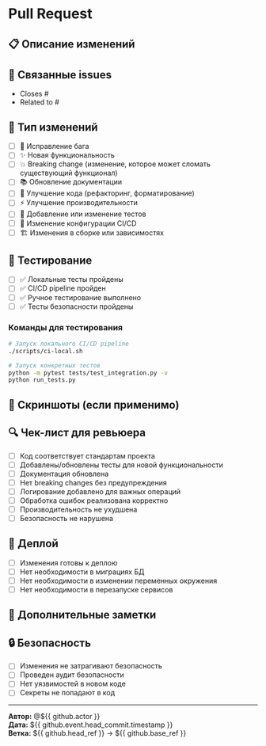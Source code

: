 # Pull Request

## 📋 Описание изменений

<!-- Опишите кратко, что было изменено и зачем -->

## 🔗 Связанные issues

<!-- Укажите номера связанных issues, если есть -->
- Closes #
- Related to #

## 🧪 Тип изменений

<!-- Отметьте соответствующие пункты -->

- [ ] 🐛 Исправление бага
- [ ] ✨ Новая функциональность
- [ ] 💥 Breaking change (изменение, которое может сломать существующий функционал)
- [ ] 📚 Обновление документации
- [ ] 🎨 Улучшение кода (рефакторинг, форматирование)
- [ ] ⚡ Улучшение производительности
- [ ] 🧪 Добавление или изменение тестов
- [ ] 🔧 Изменение конфигурации CI/CD
- [ ] 🏗️ Изменения в сборке или зависимостях

## 🧪 Тестирование

<!-- Опишите, как вы тестировали изменения -->

- [ ] ✅ Локальные тесты пройдены
- [ ] ✅ CI/CD pipeline пройден
- [ ] ✅ Ручное тестирование выполнено
- [ ] ✅ Тесты безопасности пройдены

### Команды для тестирования

```bash
# Запуск локального CI/CD pipeline
./scripts/ci-local.sh

# Запуск конкретных тестов
python -m pytest tests/test_integration.py -v
python run_tests.py
```

## 📸 Скриншоты (если применимо)

<!-- Добавьте скриншоты для UI изменений -->

## 🔍 Чек-лист для ревьюера

<!-- Отметьте пункты, которые нужно проверить -->

- [ ] Код соответствует стандартам проекта
- [ ] Добавлены/обновлены тесты для новой функциональности
- [ ] Документация обновлена
- [ ] Нет breaking changes без предупреждения
- [ ] Логирование добавлено для важных операций
- [ ] Обработка ошибок реализована корректно
- [ ] Производительность не ухудшена
- [ ] Безопасность не нарушена

## 🚀 Деплой

<!-- Опишите, что нужно сделать для деплоя -->

- [ ] Изменения готовы к деплою
- [ ] Нет необходимости в миграциях БД
- [ ] Нет необходимости в изменении переменных окружения
- [ ] Нет необходимости в перезапуске сервисов

## 📝 Дополнительные заметки

<!-- Любая дополнительная информация для ревьюера -->

## 🔒 Безопасность

<!-- Укажите, если изменения затрагивают безопасность -->

- [ ] Изменения не затрагивают безопасность
- [ ] Проведен аудит безопасности
- [ ] Нет уязвимостей в новом коде
- [ ] Секреты не попадают в код

---

**Автор:** @${{ github.actor }}  
**Дата:** ${{ github.event.head_commit.timestamp }}  
**Ветка:** ${{ github.head_ref }} → ${{ github.base_ref }}
